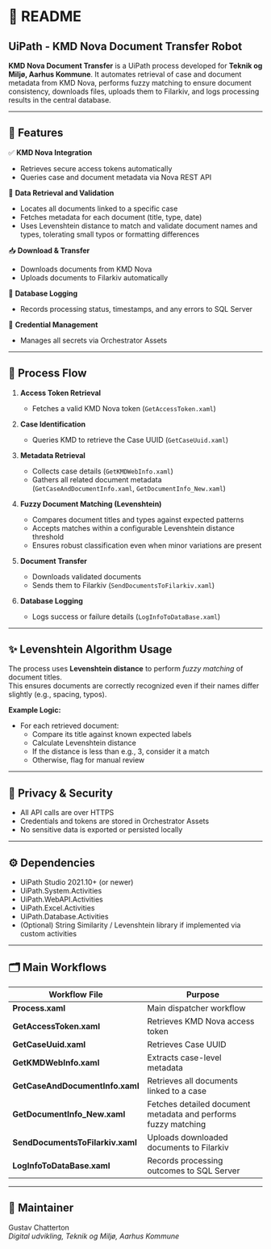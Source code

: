 
# 📄 README

## UiPath - KMD Nova Document Transfer Robot

**KMD Nova Document Transfer** is a UiPath process developed for **Teknik og Miljø, Aarhus Kommune**. It automates retrieval of case and document metadata from KMD Nova, performs fuzzy matching to ensure document consistency, downloads files, uploads them to Filarkiv, and logs processing results in the central database.

---

## 🚀 Features

✅ **KMD Nova Integration**  
- Retrieves secure access tokens automatically  
- Queries case and document metadata via Nova REST API  

📄 **Data Retrieval and Validation**  
- Locates all documents linked to a specific case  
- Fetches metadata for each document (title, type, date)  
- Uses Levenshtein distance to match and validate document names and types, tolerating small typos or formatting differences  

📥 **Download & Transfer**  
- Downloads documents from KMD Nova  
- Uploads documents to Filarkiv automatically  

📝 **Database Logging**  
- Records processing status, timestamps, and any errors to SQL Server  

🔐 **Credential Management**  
- Manages all secrets via Orchestrator Assets  

---

## 🧭 Process Flow

1. **Access Token Retrieval**  
   - Fetches a valid KMD Nova token (`GetAccessToken.xaml`)  

2. **Case Identification**  
   - Queries KMD to retrieve the Case UUID (`GetCaseUuid.xaml`)  

3. **Metadata Retrieval**  
   - Collects case details (`GetKMDWebInfo.xaml`)  
   - Gathers all related document metadata (`GetCaseAndDocumentInfo.xaml`, `GetDocumentInfo_New.xaml`)  

4. **Fuzzy Document Matching (Levenshtein)**  
   - Compares document titles and types against expected patterns  
   - Accepts matches within a configurable Levenshtein distance threshold  
   - Ensures robust classification even when minor variations are present  

5. **Document Transfer**  
   - Downloads validated documents  
   - Sends them to Filarkiv (`SendDocumentsToFilarkiv.xaml`)  

6. **Database Logging**  
   - Logs success or failure details (`LogInfoToDataBase.xaml`)  

---

## ✨ Levenshtein Algorithm Usage

The process uses **Levenshtein distance** to perform *fuzzy matching* of document titles.  
This ensures documents are correctly recognized even if their names differ slightly (e.g., spacing, typos).

**Example Logic:**
- For each retrieved document:
  - Compare its title against known expected labels
  - Calculate Levenshtein distance
  - If the distance is less than e.g., 3, consider it a match
  - Otherwise, flag for manual review

---

## 🔐 Privacy & Security

- All API calls are over HTTPS  
- Credentials and tokens are stored in Orchestrator Assets  
- No sensitive data is exported or persisted locally  

---

## ⚙️ Dependencies

- UiPath Studio 2021.10+ (or newer)
- UiPath.System.Activities
- UiPath.WebAPI.Activities
- UiPath.Excel.Activities
- UiPath.Database.Activities
- (Optional) String Similarity / Levenshtein library if implemented via custom activities

---

## 🗂️ Main Workflows

| Workflow File                    | Purpose                                             |
|----------------------------------|-----------------------------------------------------|
| **Process.xaml**                 | Main dispatcher workflow                            |
| **GetAccessToken.xaml**          | Retrieves KMD Nova access token                     |
| **GetCaseUuid.xaml**             | Retrieves Case UUID                                 |
| **GetKMDWebInfo.xaml**           | Extracts case-level metadata                        |
| **GetCaseAndDocumentInfo.xaml**  | Retrieves all documents linked to a case            |
| **GetDocumentInfo_New.xaml**     | Fetches detailed document metadata and performs fuzzy matching |
| **SendDocumentsToFilarkiv.xaml** | Uploads downloaded documents to Filarkiv            |
| **LogInfoToDataBase.xaml**       | Records processing outcomes to SQL Server           |

---

## 👷 Maintainer

Gustav Chatterton  
*Digital udvikling, Teknik og Miljø, Aarhus Kommune*
